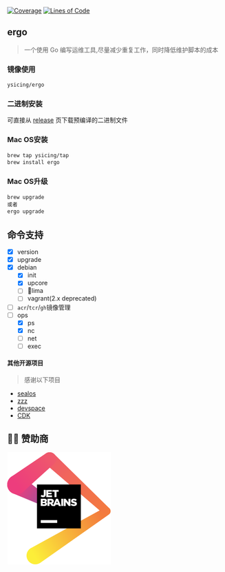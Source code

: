 [![Coverage](https://sonarcloud.io/api/project_badges/measure?project=ysicing_ergo&metric=coverage)](https://sonarcloud.io/dashboard?id=ysicing_ergo)
[![Lines of Code](https://sonarcloud.io/api/project_badges/measure?project=ysicing_ergo&metric=ncloc)](https://sonarcloud.io/dashboard?id=ysicing_ergo)

## ergo

> 一个使用 Go 编写运维工具,尽量减少重复工作，同时降低维护脚本的成本

### 镜像使用

```bash
ysicing/ergo
```

### 二进制安装

可直接从 [release](https://github.com/ysicing/ergo/releases) 页下载预编译的二进制文件

### Mac OS安装

```bash
brew tap ysicing/tap
brew install ergo
```

### Mac OS升级

```bash
brew upgrade
或者
ergo upgrade
```

## 命令支持

- [x] version
- [x] upgrade
- [x] debian
  - [x] init
  - [x] upcore
  - [ ] 🎉lima
  - [ ] vagrant(2.x deprecated)
- [ ] `acr`/`tcr`/`gh`镜像管理
- [ ] ops
  - [x] ps
  - [x] nc
  - [ ] net
  - [ ] exec

#### 其他开源项目

> 感谢以下项目

- [sealos](https://github.com/fanux/sealos)
- [zzz](https://github.com/sohaha/zzz)
- [devspace](https://github.com/loft-sh/devspace)
- [CDK](https://github.com/cdk-team/CDK)

## 🎉🎉 赞助商

[![jetbrains](docs/jetbrains.svg)](https://www.jetbrains.com/?from=ergo)
